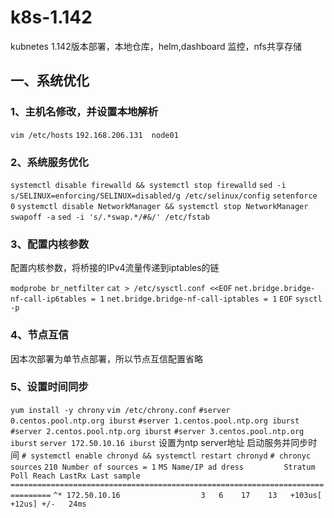 # k8s-1.142
kubnetes 1.142版本部署，本地仓库，helm,dashboard 监控，nfs共享存储

## 一、系统优化
### 1、主机名修改，并设置本地解析

`vim /etc/hosts`
`192.168.206.131  node01`

### 2、系统服务优化
`systemctl disable firewalld && systemctl stop firewalld`
`sed -i s/SELINUX=enforcing/SELINUX=disabled/g /etc/selinux/config`
`setenforce 0`
`systemctl disable NetworkManager && systemctl stop NetworkManager`
`swapoff -a`
`sed -i 's/.*swap.*/#&/' /etc/fstab`

### 3、配置内核参数
配置内核参数，将桥接的IPv4流量传递到iptables的链

`modprobe br_netfilter`
`cat > /etc/sysctl.conf <<EOF`
`net.bridge.bridge-nf-call-ip6tables = 1`
`net.bridge.bridge-nf-call-iptables = 1`
`EOF`
`sysctl -p`

### 4、节点互信
因本次部署为单节点部署，所以节点互信配置省略

### 5、设置时间同步

`yum install -y chrony`
`vim /etc/chrony.conf`
`#server 0.centos.pool.ntp.org iburst`
`#server 1.centos.pool.ntp.org iburst`
`#server 2.centos.pool.ntp.org iburst`
`#server 3.centos.pool.ntp.org iburst`
`server 172.50.10.16 iburst`  设置为ntp server地址
启动服务并同步时间
`# systemctl enable chronyd && systemctl restart chronyd`
`# chronyc sources`
`210 Number of sources = 1`
`MS Name/IP ad dress         Stratum Poll Reach LastRx Last sample   `            
`===============================================================================`
`^* 172.50.10.16                  3   6    17    13   +103us[  +12us] +/-   24ms`



